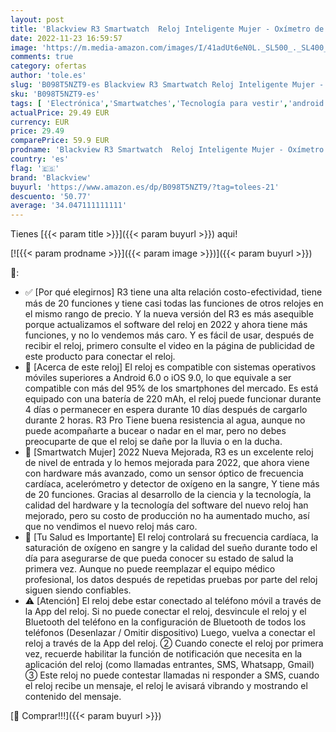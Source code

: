 ```yaml
---
layout: post
title: 'Blackview R3 Smartwatch  Reloj Inteligente Mujer - Oxímetro de Pulso  SpO2  | Esfera de Reloj de DIY | Pulsera Actividad Inteligente Caloría | Smartwatch Mujer para Android e iOS  Versión Mejorada '
date: 2022-11-23 16:59:57
image: 'https://m.media-amazon.com/images/I/41adUt6eN0L._SL500_._SL400_.jpg'
comments: true
category: ofertas
author: 'tole.es'
slug: 'B098T5NZT9-es Blackview R3 Smartwatch Reloj Inteligente Mujer - Oxímetro...'
sku: 'B098T5NZT9-es'
tags: [ 'Electrónica','Smartwatches','Tecnología para vestir','android','blackview','🇪🇸', ]
actualPrice: 29.49 EUR
currency: EUR
price: 29.49
comparePrice: 59.9 EUR
prodname: 'Blackview R3 Smartwatch  Reloj Inteligente Mujer - Oxímetro de Pulso  SpO2  | Esfera de Reloj de DIY | Pulsera Actividad Inteligente Caloría | Smartwatch Mujer para Android e iOS  Versión Mejorada '
country: 'es'
flag: '🇪🇸'
brand: 'Blackview'
buyurl: 'https://www.amazon.es/dp/B098T5NZT9/?tag=tolees-21'
descuento: '50.77'
average: '34.047111111111'
---
```


Tienes [{{< param title >}}]({{< param buyurl >}}) aqui!

[![{{< param prodname >}}]({{< param image >}})]({{< param buyurl >}})

🔎:

- ✅ [Por qué elegirnos] R3 tiene una alta relación costo-efectividad, tiene más de 20 funciones y tiene casi todas las funciones de otros relojes en el mismo rango de precio. Y la nueva versión del R3 es más asequible porque actualizamos el software del reloj en 2022 y ahora tiene más funciones, y no lo vendemos más caro. Y es fácil de usar, después de recibir el reloj, primero consulte el video en la página de publicidad de este producto para conectar el reloj.
- 📱 [Acerca de este reloj] El reloj es compatible con sistemas operativos móviles superiores a Android 6.0 o iOS 9.0, lo que equivale a ser compatible con más del 95% de los smartphones del mercado. Es está equipado con una batería de 220 mAh, el reloj puede funcionar durante 4 días o permanecer en espera durante 10 días después de cargarlo durante 2 horas. R3 Pro Tiene buena resistencia al agua, aunque no puede acompañarte a bucear o nadar en el mar, pero no debes preocuparte de que el reloj se dañe por la lluvia o en la ducha.
- 🎁 [Smartwatch Mujer] 2022 Nueva Mejorada, R3 es un excelente reloj de nivel de entrada y lo hemos mejorada para 2022, que ahora viene con hardware más avanzado, como un sensor óptico de frecuencia cardíaca, acelerómetro y detector de oxígeno en la sangre, Y tiene más de 20 funciones. Gracias al desarrollo de la ciencia y la tecnología, la calidad del hardware y la tecnología del software del nuevo reloj han mejorado, pero su costo de producción no ha aumentado mucho, así que no vendimos el nuevo reloj más caro.
- 💝 [Tu Salud es Importante] El reloj controlará su frecuencia cardíaca, la saturación de oxígeno en sangre y la calidad del sueño durante todo el día para asegurarse de que pueda conocer su estado de salud la primera vez. Aunque no puede reemplazar el equipo médico profesional, los datos después de repetidas pruebas por parte del reloj siguen siendo confiables.
- ⚠ [Atención] El reloj debe estar conectado al teléfono móvil a través de la App del reloj. Si no puede conectar el reloj, desvincule el reloj y el Bluetooth del teléfono en la configuración de Bluetooth de todos los teléfonos (Desenlazar / Omitir dispositivo) Luego, vuelva a conectar el reloj a través de la App del reloj. ② Cuando conecte el reloj por primera vez, recuerde habilitar la función de notificación que necesita en la aplicación del reloj (como llamadas entrantes, SMS, Whatsapp, Gmail) ③ Este reloj no puede contestar llamadas ni responder a SMS, cuando el reloj recibe un mensaje, el reloj le avisará vibrando y mostrando el contenido del mensaje.

[🛒 Comprar!!!]({{< param buyurl >}})
